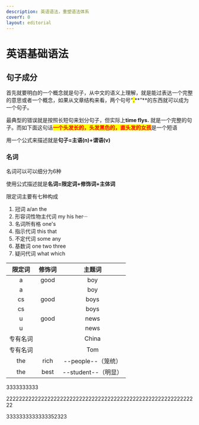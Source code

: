 ```yaml
---
description: 英语语法，重塑语法体系
coverY: 0
layout: editorial
---
```


# 英语基础语法

## 句子成分

首先就要明白的一个概念就是句子，从中文的语义上理解，就是能过表达一个完整的意思或者一个概念，如果从文章结构来看，两个句号“<mark style="color:red;">**.**</mark>**”**的东西就可以成为一个句子。

最典型的错误就是按照长短句来划分句子，但实际上**time flys.** 就是一个完整的句子。而如下面这句话<mark style="color:red;">**一个头发长的，头发黑色的，直头发的女孩**</mark>是一个短语

用一个公式来描述就是**句子=主语(n)+谓语(v)**

### 名词

名词可以可以细分为6种

使用公式描述就是**名词=限定词+修饰词+主体词**

限定词主要有七种构成

1. 冠词  a/an the
2. 形容词性物主代词 my his her···
3. 名词所有格  one's
4. 指示代词  this that
5. 不定代词 some any&#x20;
6. 基数词 one two three
7. 疑问代词 what which

|  限定词 |  修饰词  |       主题词       |
| :--: | :---: | :-------------: |
|   a  | good  |       boy       |
|   a  |       |       boy       |
|  cs  |  good |       boys      |
|  cs  |       |       boys      |
|   u  |  good |       news      |
|   u  |       |       news      |
| 专有名词 |       |      China      |
| 专有名词 |       |       Tom       |
|  the |  rich |  --people--（笼统） |
|  the |  best | --student--（明显） |

3333333333

2222222222222222222222222222222222222222222222222222222222222

3333333333333352323